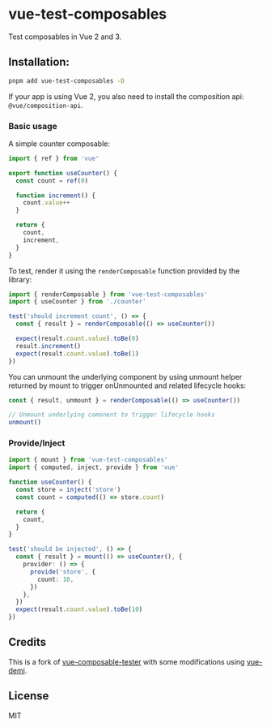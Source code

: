 # vue-test-composables

Test composables in Vue 2 and 3.

## Installation:

```bash
pnpm add vue-test-composables -D
```

If your app is using Vue 2, you also need to install the composition api: `@vue/composition-api`.

### Basic usage

A simple counter composable:

```ts
import { ref } from 'vue'

export function useCounter() {
  const count = ref(0)

  function increment() {
    count.value++
  }

  return {
    count,
    increment,
  }
}
```

To test, render it using the `renderComposable` function provided by the library:

```ts
import { renderComposable } from 'vue-test-composables'
import { useCounter } from './counter'

test('should increment count', () => {
  const { result } = renderComposable(() => useCounter())

  expect(result.count.value).toBe(0)
  result.increment()
  expect(result.count.value).toBe(1)
})
```

You can unmount the underlying component by using unmount helper returned by mount to trigger onUnmounted and related lifecycle hooks:

```ts
const { result, unmount } = renderComposable(() => useCounter())

// Unmount underlying comonent to trigger lifecycle hooks
unmount()
```

### Provide/Inject

```ts
import { mount } from 'vue-test-composables'
import { computed, inject, provide } from 'vue'

function useCounter() {
  const store = inject('store')
  const count = computed(() => store.count)

  return {
    count,
  }
}

test('should be injected', () => {
  const { result } = mount(() => useCounter(), {
    provider: () => {
      provide('store', {
        count: 10,
      })
    },
  })
  expect(result.count.value).toBe(10)
})
```

## Credits

This is a fork of [vue-composable-tester](https://github.com/ktsn/vue-composable-tester) with some modifications using [vue-demi](https://github.com/vueuse/vue-demi/).

## License

MIT
